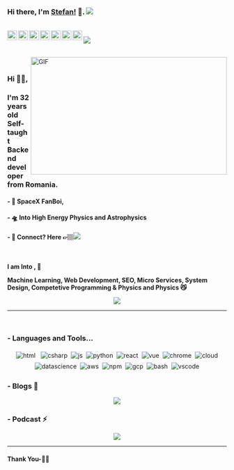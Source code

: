 

### Hi there, I'm [Stefan!](https://lzomedia.com) 👋.  ![](https://pronoun.cyou/x/y?subject=He&object=Him&height=20)


<br/>
<a href="https://twitter.com/L70Media">
  <img align="left" alt="Lzo Media Twitter" width="22px" src="https://cdn.jsdelivr.net/npm/simple-icons@v3/icons/twitter.svg" />
</a>
<a href="https://www.linkedin.com/in/hemant-j-85518a195/">
  <img align="left" alt="Linkedin" width="22px" src="https://cdn.jsdelivr.net/npm/simple-icons@v3/icons/linkedin.svg" />
</a>
<a href="https://t.me/ihemantjoshi">
  <img align="left" alt="Telegram" width="22px" src="https://cdn.jsdelivr.net/npm/simple-icons@v3/icons/telegram.svg" />
</a>
<a href="https://www.instagram.com/hemant.gz/">
  <img align="left" alt="Instagram" width="22px" src="https://cdn.jsdelivr.net/npm/simple-icons@v3/icons/instagram.svg" />
</a>
<a href="https://www.reddit.com/user//">
  <img align="left" alt=" Reddit" width="22px" src="https://cdn.jsdelivr.net/npm/simple-icons@v3/icons/reddit.svg" />
</a>
<a href="https://leetcode.com//">
  <img align="left" alt="Leetcode" width="22px" src="https://cdn.jsdelivr.net/npm/simple-icons@v3/icons/leetcode.svg" />
</a>
<a href="https://www.codechef.com/users/hemant_x">
  <img align="left" alt=" Codechef" width="22px" src="https://cdn.jsdelivr.net/npm/simple-icons@v3/icons/codechef.svg" />
</a>

![](https://visitor-badge.glitch.me/badge?page_id=lzomedia.lzomedia)

<br />

<img align="right" height="270px" width="450px" alt="GIF" src="https://media.giphy.com/media/paVD7uL8uz6us/giphy.gif" />
<br />

### Hi 🙋‍♂️,
### I'm 32 years old Self-taught Backend developer from Romania.




#### - 🔭 SpaceX FanBoi, 

#### - 🛸 Into High Energy Physics and Astrophysics

#### - 💬 Connect? Here 👉🏼[<img src="https://raw.githubusercontent.com/lzomedia/lzomedia/master/svg/social/twitter.svg" >](https://twitter.com/lzomedia/)


<br />


**I am Into , 🙏**

**Machine Learning, Web Development, SEO, Micro Services, System Design, Competetive Programming & Physics and Physics 😼**
<br />


<p align="center" >
  <a href="https://github.com/lzomedia/lzomedia"> 
<img  src="https://github-readme-stats.vercel.app/api?username=lzomedia&&show_icons=true&theme=radical"/>
  </a>
  </p>

*************

<br />

### - Languages and Tools...

<p align="center">

<!-- For more icons please follow  https://github.com/MikeCodesDotNET/ColoredBadges -->

 <img src="https://raw.githubusercontent.com/lzomedia/lzomedia/master/svg/dev/languages/html.svg" alt="html" style="vertical-align:top; margin:4px">    
<img src="https://raw.githubusercontent.com/lzomedia/lzomedia/master/svg/dev/languages/csharp.svg" alt="csharp" style="vertical-align:top; margin:4px"><img src="https://raw.githubusercontent.com/lzomedia/lzomedia/master/svg/dev/languages/js.svg" alt="js" style="vertical-align:top; margin:4px"><img src="https://raw.githubusercontent.com/lzomedia/lzomedia/master/svg/dev/languages/python.svg" alt="python" style="vertical-align:top; margin:4px"><img src="https://raw.githubusercontent.com/lzomedia/lzomedia/master/svg/dev/frameworks/react.svg" alt="react" style="vertical-align:top; margin:4px"><img src="https://raw.githubusercontent.com/lzomedia/lzomedia/master/svg/dev/frameworks/vue.svg" alt="vue" style="vertical-align:top; margin:4px"><img src="https://raw.githubusercontent.com/lzomedia/lzomedia/master/svg/dev/misc/chrome.svg" alt="chrome" style="vertical-align:top; margin:4px"><img src="https://raw.githubusercontent.com/lzomedia/lzomedia/master/svg/dev/misc/cloud.svg" alt="cloud" style="vertical-align:top; margin:4px"><img src="https://raw.githubusercontent.com/lzomedia/lzomedia/master/svg/dev/misc/datascience.svg" alt="datascience" style="vertical-align:top; margin:4px"><img src="https://raw.githubusercontent.com/lzomedia/lzomedia/master/svg/dev/services/aws.svg" alt="aws" style="vertical-align:top; margin:4px"><img src="https://raw.githubusercontent.com/lzomedia/lzomedia/master/svg/dev/services/npm.svg" alt="npm" style="vertical-align:top; margin:4px"><img src="https://raw.githubusercontent.com/lzomedia/lzomedia/master/svg/dev/services/gcp.svg" alt="gcp" style="vertical-align:top; margin:4px"><img src="https://raw.githubusercontent.com/lzomedia/lzomedia/master/svg/dev/tools/bash.svg" alt="bash" style="vertical-align:top; margin:4px"><img src="https://raw.githubusercontent.com/lzomedia/lzomedia/master/svg/dev/tools/visualstudio_code.svg" alt="vscode" style="vertical-align:top; margin:4px">

</p>

### - Blogs 🌱

<p align="center">
<img src="https://raw.githubusercontent.com/lzomedia/lzomedia/master/svg/blogs/devto.svg"> 
</p>

### - Podcast ⚡️
<p align="center">
  <img src="https://raw.githubusercontent.com/lzomedia/lzomedia/master/svg/streaming/podcast.svg"> 
</p>


***********************************

#### Thank You-🙏🏼




